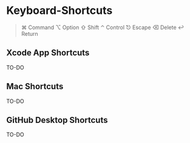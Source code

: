 # Keyboard-Shortcuts
> ⌘ Command
> ⌥ Option
> ⇧ Shift 
> ⌃ Control
> ⎋ Escape
> ⌫ Delete
> ↩ Return


## Xcode App Shortcuts
TO-DO

## Mac Shortcuts
TO-DO

## GitHub Desktop Shortcuts
TO-DO

